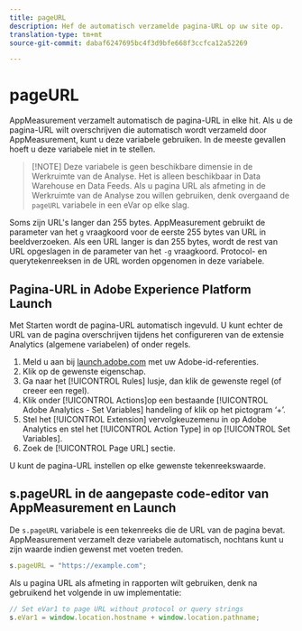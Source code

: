 ```yaml
---
title: pageURL
description: Hef de automatisch verzamelde pagina-URL op uw site op.
translation-type: tm+mt
source-git-commit: dabaf6247695bc4f3d9bfe668f3ccfca12a52269

---
```



# pageURL

AppMeasurement verzamelt automatisch de pagina-URL in elke hit. Als u de pagina-URL wilt overschrijven die automatisch wordt verzameld door AppMeasurement, kunt u deze variabele gebruiken. In de meeste gevallen hoeft u deze variabele niet in te stellen.

>[!NOTE] Deze variabele is geen beschikbare dimensie in de Werkruimte van de Analyse. Het is alleen beschikbaar in Data Warehouse en Data Feeds. Als u pagina URL als afmeting in de Werkruimte van de Analyse zou willen gebruiken, denk overgaand de `pageURL` variabele in een eVar op elke slag.

Soms zijn URL&#39;s langer dan 255 bytes. AppMeasurement gebruikt de parameter van het `g` vraagkoord voor de eerste 255 bytes van URL in beeldverzoeken. Als een URL langer is dan 255 bytes, wordt de rest van URL opgeslagen in de parameter van het `-g` vraagkoord. Protocol- en querytekenreeksen in de URL worden opgenomen in deze variabele.

## Pagina-URL in Adobe Experience Platform Launch

Met Starten wordt de pagina-URL automatisch ingevuld. U kunt echter de URL van de pagina overschrijven tijdens het configureren van de extensie Analytics (algemene variabelen) of onder regels.

1. Meld u aan bij [launch.adobe.com](https://launch.adobe.com) met uw Adobe-id-referenties.
2. Klik op de gewenste eigenschap.
3. Ga naar het [!UICONTROL Rules] lusje, dan klik de gewenste regel (of creeer een regel).
4. Klik onder [!UICONTROL Actions]op een bestaande [!UICONTROL Adobe Analytics - Set Variables] handeling of klik op het pictogram ‘+’.
5. Stel het [!UICONTROL Extension] vervolgkeuzemenu in op Adobe Analytics en stel het [!UICONTROL Action Type] in op [!UICONTROL Set Variables].
6. Zoek de [!UICONTROL Page URL] sectie.

U kunt de pagina-URL instellen op elke gewenste tekenreekswaarde.

## s.pageURL in de aangepaste code-editor van AppMeasurement en Launch

De `s.pageURL` variabele is een tekenreeks die de URL van de pagina bevat. AppMeasurement verzamelt deze variabele automatisch, nochtans kunt u zijn waarde indien gewenst met voeten treden.

```js
s.pageURL = "https://example.com";
```

Als u pagina URL als afmeting in rapporten wilt gebruiken, denk na gebruikend het volgende in uw implementatie:

```js
// Set eVar1 to page URL without protocol or query strings
s.eVar1 = window.location.hostname + window.location.pathname;
```
